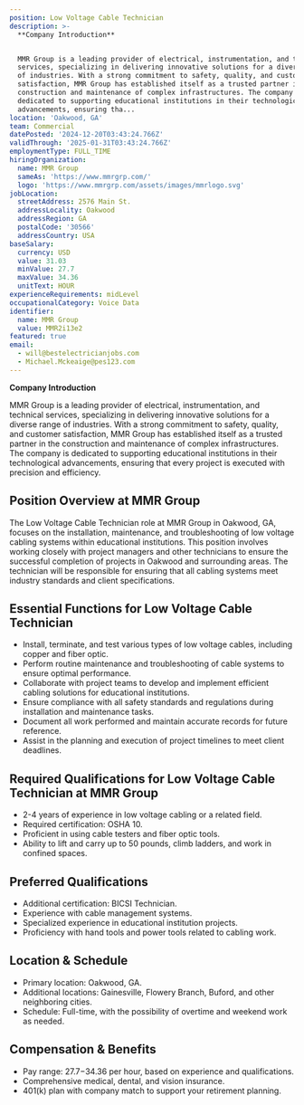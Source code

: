 ```yaml
---
position: Low Voltage Cable Technician
description: >-
  **Company Introduction**


  MMR Group is a leading provider of electrical, instrumentation, and technical
  services, specializing in delivering innovative solutions for a diverse range
  of industries. With a strong commitment to safety, quality, and customer
  satisfaction, MMR Group has established itself as a trusted partner in the
  construction and maintenance of complex infrastructures. The company is
  dedicated to supporting educational institutions in their technological
  advancements, ensuring tha...
location: 'Oakwood, GA'
team: Commercial
datePosted: '2024-12-20T03:43:24.766Z'
validThrough: '2025-01-31T03:43:24.766Z'
employmentType: FULL_TIME
hiringOrganization:
  name: MMR Group
  sameAs: 'https://www.mmrgrp.com/'
  logo: 'https://www.mmrgrp.com/assets/images/mmrlogo.svg'
jobLocation:
  streetAddress: 2576 Main St.
  addressLocality: Oakwood
  addressRegion: GA
  postalCode: '30566'
  addressCountry: USA
baseSalary:
  currency: USD
  value: 31.03
  minValue: 27.7
  maxValue: 34.36
  unitText: HOUR
experienceRequirements: midLevel
occupationalCategory: Voice Data
identifier:
  name: MMR Group
  value: MMR2i13e2
featured: true
email:
  - will@bestelectricianjobs.com
  - Michael.Mckeaige@pes123.com
---
```




**Company Introduction**

MMR Group is a leading provider of electrical, instrumentation, and technical services, specializing in delivering innovative solutions for a diverse range of industries. With a strong commitment to safety, quality, and customer satisfaction, MMR Group has established itself as a trusted partner in the construction and maintenance of complex infrastructures. The company is dedicated to supporting educational institutions in their technological advancements, ensuring that every project is executed with precision and efficiency.

## Position Overview at MMR Group

The Low Voltage Cable Technician role at MMR Group in Oakwood, GA, focuses on the installation, maintenance, and troubleshooting of low voltage cabling systems within educational institutions. This position involves working closely with project managers and other technicians to ensure the successful completion of projects in Oakwood and surrounding areas. The technician will be responsible for ensuring that all cabling systems meet industry standards and client specifications.

## Essential Functions for Low Voltage Cable Technician

- Install, terminate, and test various types of low voltage cables, including copper and fiber optic.
- Perform routine maintenance and troubleshooting of cable systems to ensure optimal performance.
- Collaborate with project teams to develop and implement efficient cabling solutions for educational institutions.
- Ensure compliance with all safety standards and regulations during installation and maintenance tasks.
- Document all work performed and maintain accurate records for future reference.
- Assist in the planning and execution of project timelines to meet client deadlines.

## Required Qualifications for Low Voltage Cable Technician at MMR Group

- 2-4 years of experience in low voltage cabling or a related field.
- Required certification: OSHA 10.
- Proficient in using cable testers and fiber optic tools.
- Ability to lift and carry up to 50 pounds, climb ladders, and work in confined spaces.

## Preferred Qualifications

- Additional certification: BICSI Technician.
- Experience with cable management systems.
- Specialized experience in educational institution projects.
- Proficiency with hand tools and power tools related to cabling work.

## Location & Schedule

- Primary location: Oakwood, GA.
- Additional locations: Gainesville, Flowery Branch, Buford, and other neighboring cities.
- Schedule: Full-time, with the possibility of overtime and weekend work as needed.

## Compensation & Benefits

- Pay range: $27.7-$34.36 per hour, based on experience and qualifications.
- Comprehensive medical, dental, and vision insurance.
- 401(k) plan with company match to support your retirement planning.
